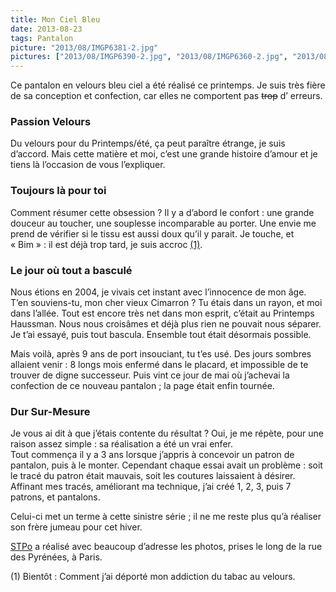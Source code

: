 ```yaml
---
title: Mon Ciel Bleu
date: 2013-08-23
tags: Pantalon
picture: "2013/08/IMGP6381-2.jpg"
pictures: ["2013/08/IMGP6390-2.jpg", "2013/08/IMGP6360-2.jpg", "2013/08/IMGP6381-2.jpg", "2013/08/IMGP6364-2.jpg", "2013/08/IMGP6362-2.jpg", "2013/08/IMGP6380-2.jpg", "2013/08/IMGP6363-2.jpg"]
---
```


<p>Ce pantalon en velours bleu ciel a été réalisé ce printemps. Je suis très fière de sa conception et confection, car elles ne comportent pas <del>trop</del> d’ erreurs.</p>

<h3>Passion Velours</h3>
<p>Du velours pour du Printemps/été, ça peut paraître étrange, je suis d’accord. Mais cette matière et moi, c’est une grande histoire d’amour et je tiens là l’occasion de vous l’expliquer.</p>

<h3>Toujours là pour toi</h3>
<p>Comment résumer cette obsession ?  Il y a d’abord le confort : une grande douceur au toucher, une souplesse incomparable au porter. Une envie me prend de vérifier si le tissu est aussi doux qu’il y parait. Je touche, et «&nbsp;Bim&nbsp;» : il est déjà trop tard, je suis accroc <a href="#note1">(1)</a>.</p>

<h3>Le jour où tout a basculé</h3>
<p>Nous étions en 2004, je vivais cet instant avec l’innocence de mon âge. T’en souviens-tu, mon cher vieux Cimarron ? Tu étais dans un rayon, et moi dans l’allée. Tout est encore très net dans mon esprit, c’était au Printemps Haussman. Nous nous croisâmes et déjà plus rien ne pouvait nous séparer. Je t’ai essayé, puis tout bascula. Ensemble tout était désormais possible.</p>
<p>Mais voilà, après 9 ans de port insouciant, tu t’es usé. Des jours sombres allaient venir : 8 longs mois enfermé dans le placard, et impossible de te trouver de digne successeur. Puis vint ce jour de mai où j’achevai la confection de ce nouveau pantalon ; la page était enfin tournée.</p>

<h3>Dur Sur-Mesure</h3>
<p>Je vous ai dit à que j’étais contente du résultat ? Oui, je me répète, pour une raison assez simple : sa réalisation a été un vrai enfer.<br>
Tout commença il y a 3 ans lorsque j’appris à concevoir un patron de pantalon, puis à le monter. Cependant chaque essai avait un problème : soit le tracé du patron était mauvais, soit les coutures laissaient à désirer. Affinant mes tracés, améliorant ma technique, j’ai créé 1, 2, 3, puis 7 patrons, et pantalons. </p>
<p>Celui-ci met un terme à cette sinistre série ; il ne me reste plus qu’à réaliser son frère jumeau pour cet hiver.</p>

<p><a href="http://www.stpo.fr/" target="_blank">STPo</a> a réalisé avec beaucoup d’adresse les photos, prises le long de la rue des Pyrénées, à Paris.</p>

<div id="note1">(1) Bientôt : Comment j’ai déporté mon addiction du tabac au velours.</div>